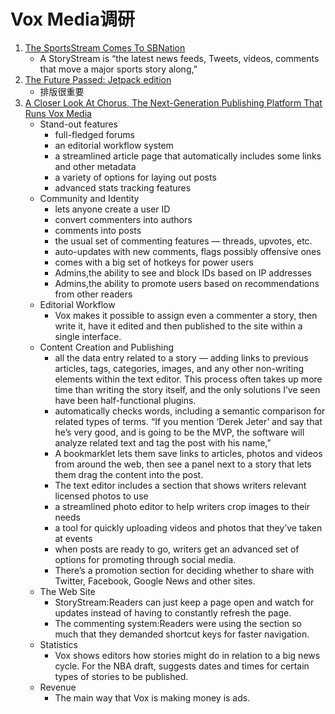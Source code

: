 # Vox Media调研
1. [The SportsStream Comes To SBNation][1]
    - A StoryStream is “the latest news feeds, Tweets, videos, comments that move a major sports story along,” 
1. [The Future Passed: Jetpack edition][2]
    - 排版很重要
1. [A Closer Look At Chorus, The Next-Generation Publishing Platform That Runs Vox Media][3]
    - Stand-out features
        - full-fledged forums
        - an editorial workflow system
        - a streamlined article page that automatically includes some links and other metadata
        - a variety of options for laying out posts 
        - advanced stats tracking features
    - Community and Identity
        - lets anyone create a user ID
        - convert commenters into authors
        - comments into posts
        - the usual set of commenting features — threads, upvotes, etc.
        - auto-updates with new comments, flags possibly offensive ones
        - comes with a big set of hotkeys for power users
        - Admins,the ability to see and block IDs based on IP addresses
        - Admins,the ability to promote users based on recommendations from other readers
    - Editorial Workflow
        - Vox makes it possible to assign even a commenter a story, then write it, have it edited and then published to the site within a single interface.
    - Content Creation and Publishing
        - all the data entry related to a story — adding links to previous articles, tags, categories, images, and any other  non-writing elements within the text editor. This process often takes up more time than writing the story itself, and the only solutions I’ve seen have been half-functional plugins.
        - automatically checks words, including a semantic comparison for related types of terms. “If you mention ‘Derek Jeter’ and say that he’s very good, and is going to be the MVP, the software will analyze related text and tag the post with his name,” 
        - A bookmarklet lets them save links to articles, photos and videos from around the web, then see a panel next to a story that lets them drag the content into the post.
        - The text editor includes a section that shows writers relevant licensed photos to use
        - a streamlined photo editor to help writers crop images to their needs
        - a tool for quickly uploading videos and photos that they’ve taken at events
        - when posts are ready to go, writers get an advanced set of options for promoting through social media.
        - There’s a promotion section for deciding whether to share with Twitter, Facebook, Google News and other sites.
    - The Web Site
        -  StoryStream:Readers can just keep a page open and watch for updates instead of having to constantly refresh the page.
        - The commenting system:Readers were using the section so much that they demanded shortcut keys for faster navigation.
    - Statistics
        - Vox shows editors how stories might do in relation to a big news cycle. For the NBA draft, suggests dates and times for certain types of stories to be published.
    - Revenue
        - The main way that Vox is making money is ads. 




[1]: https://techcrunch.com/2009/09/09/the-sportsstream-comes-to-sbnation/
[2]: https://www.theverge.com/2011/11/3/2504531/jetpack-history-future-passed
[3]: https://techcrunch.com/2012/05/07/a-closer-look-at-chorus-the-next-generation-publishing-platform-that-runs-vox-media/
